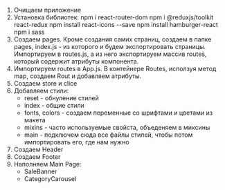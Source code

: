 1. Очищаем приложение
2. Установка библиотек:
   npm i react-router-dom
   npm i @reduxjs/toolkit react-redux
   npm install react-icons --save
   npm install hamburger-react
   npm i sass
3. Создаем pages. Кроме создания самих страниц, создаем в папке pages, index.js - из которого и будем экспортировать страницы.
   Импортируем в routes.js, а из него экспортируем массив routes, который содержит атрибуты компонента.
4. Импортируем routes в App.js.
   В контейнере Routes, исползуя метод map, создаем Rout и добавляем атрибуты.
5. Создаем store и clice
6. Добавляем стили:
   - reset - обнуление стилей
   - index - общие стили
   - fonts, colors - создаем переменные со шрифтами и цветами из макета
   - mixins - часто используемые свойста, объеденяем в миксины
   - main - подключем сюда все файлы стилей, чтобы потом импортировать его, где нам нужно
7. Создаем Header
8. Создаем Footer
9. Наполняем Main Page:
   - SaleBanner
   - CategoryCarousel
